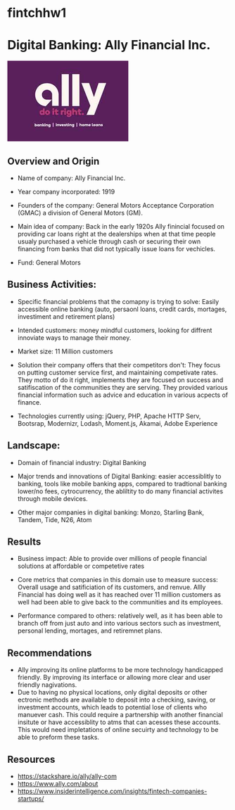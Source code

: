 # fintchhw1
# Digital Banking: Ally Financial Inc.

![alt text](Ally.jpg)

## Overview and Origin

* Name of company: Ally Financial Inc.

* Year company incorporated: 1919

* Founders of the company: General Motors Acceptance Corporation (GMAC) a division of General Motors (GM). 

* Main idea of company: Back in the early 1920s Ally finincial focused on providing car loans right at the dealerships when at that time people usualy purchased a vehicle through cash or securing their own financing from banks that did not typically issue loans for vechicles.  

* Fund: General Motors


## Business Activities:

* Specific financial problems that the comapny is trying to solve: Easily accessible online banking (auto, persaonl loans, credit cards, mortages, investiment and retirement plans)

* Intended customers: money mindful customers, looking for diffrent innoviate ways to manage their money.
* Market size: 11 Million customers
* Solution their company offers that their competitors don't: They focus on putting customer service first, and maintaining competivate rates. They motto of do it right, implements they are focused on success and satifiscation of the communities they are serving. They provided various financial information such as advice and education in various acpects of finance. 

* Technologies currently using: jQuery, PHP, Apache HTTP Serv, Bootsrap, Modernizr, Lodash, Moment.js, Akamai, Adobe Experience


## Landscape:

* Domain of financial industry: Digital Banking

* Major trends and innovations of Digital Banking: easier accessiblitly to banking, tools like mobile banking apps, compared to tradtional banking lower/no fees, cytrocurrency, the abliltity to do many financial activites through mobile devices.

* Other major companies in digital banking: Monzo, Starling Bank, Tandem, Tide, N26, Atom


## Results

* Business impact: Able to provide over millions of people financial solutions at affordable or competetive rates

* Core metrics that companies in this domain use to measure success: Overall usage and satificiation of its customers, and renvue. Allly Financial has doing well as it has reached over 11 million customers as well had been able to give back to the communities and its employees.  

* Performance compared to others: relatively well, as it has been able to branch off from just auto and into various sectors such as investment, personal lending, mortages, and retiremnet plans. 


## Recommendations

* Ally improving its online platforms to be more technology handicapped friendly. By improving its interface or allowing more clear and user friendly nagivations.
* Due to having no physical locations, only digital deposits or other ectronic methods are available to deposit into a checking, saving, or investment accounts, which leads to potential lose of clients who manuever cash. This could require a partnership with another financial insitute or have accessiblity to atms that can acesses these accounts. This would need impletations of online secuirty and technology to be able to preform these tasks. 

## Resources 

* https://stackshare.io/ally/ally-com
* https://www.ally.com/about
* https://www.insiderintelligence.com/insights/fintech-companies-startups/
